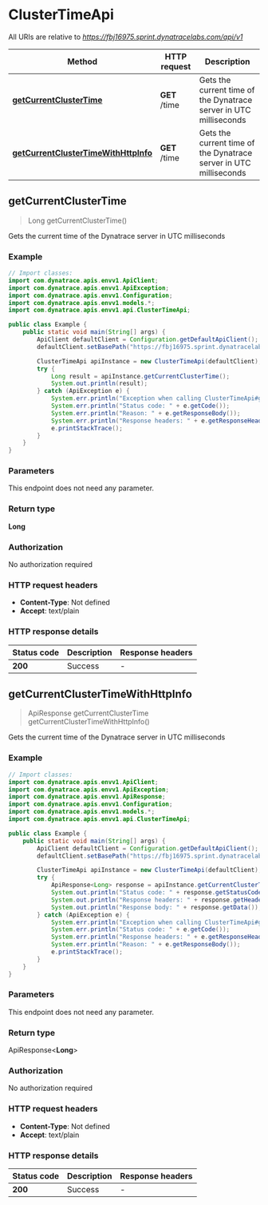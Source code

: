 # ClusterTimeApi

All URIs are relative to *https://fbj16975.sprint.dynatracelabs.com/api/v1*

| Method | HTTP request | Description |
|------------- | ------------- | -------------|
| [**getCurrentClusterTime**](ClusterTimeApi.md#getCurrentClusterTime) | **GET** /time | Gets the current time of the Dynatrace server in UTC milliseconds |
| [**getCurrentClusterTimeWithHttpInfo**](ClusterTimeApi.md#getCurrentClusterTimeWithHttpInfo) | **GET** /time | Gets the current time of the Dynatrace server in UTC milliseconds |



## getCurrentClusterTime

> Long getCurrentClusterTime()

Gets the current time of the Dynatrace server in UTC milliseconds

### Example

```java
// Import classes:
import com.dynatrace.apis.envv1.ApiClient;
import com.dynatrace.apis.envv1.ApiException;
import com.dynatrace.apis.envv1.Configuration;
import com.dynatrace.apis.envv1.models.*;
import com.dynatrace.apis.envv1.api.ClusterTimeApi;

public class Example {
    public static void main(String[] args) {
        ApiClient defaultClient = Configuration.getDefaultApiClient();
        defaultClient.setBasePath("https://fbj16975.sprint.dynatracelabs.com/api/v1");

        ClusterTimeApi apiInstance = new ClusterTimeApi(defaultClient);
        try {
            Long result = apiInstance.getCurrentClusterTime();
            System.out.println(result);
        } catch (ApiException e) {
            System.err.println("Exception when calling ClusterTimeApi#getCurrentClusterTime");
            System.err.println("Status code: " + e.getCode());
            System.err.println("Reason: " + e.getResponseBody());
            System.err.println("Response headers: " + e.getResponseHeaders());
            e.printStackTrace();
        }
    }
}
```

### Parameters

This endpoint does not need any parameter.

### Return type

**Long**


### Authorization

No authorization required

### HTTP request headers

- **Content-Type**: Not defined
- **Accept**: text/plain

### HTTP response details
| Status code | Description | Response headers |
|-------------|-------------|------------------|
| **200** | Success |  -  |

## getCurrentClusterTimeWithHttpInfo

> ApiResponse<Long> getCurrentClusterTime getCurrentClusterTimeWithHttpInfo()

Gets the current time of the Dynatrace server in UTC milliseconds

### Example

```java
// Import classes:
import com.dynatrace.apis.envv1.ApiClient;
import com.dynatrace.apis.envv1.ApiException;
import com.dynatrace.apis.envv1.ApiResponse;
import com.dynatrace.apis.envv1.Configuration;
import com.dynatrace.apis.envv1.models.*;
import com.dynatrace.apis.envv1.api.ClusterTimeApi;

public class Example {
    public static void main(String[] args) {
        ApiClient defaultClient = Configuration.getDefaultApiClient();
        defaultClient.setBasePath("https://fbj16975.sprint.dynatracelabs.com/api/v1");

        ClusterTimeApi apiInstance = new ClusterTimeApi(defaultClient);
        try {
            ApiResponse<Long> response = apiInstance.getCurrentClusterTimeWithHttpInfo();
            System.out.println("Status code: " + response.getStatusCode());
            System.out.println("Response headers: " + response.getHeaders());
            System.out.println("Response body: " + response.getData());
        } catch (ApiException e) {
            System.err.println("Exception when calling ClusterTimeApi#getCurrentClusterTime");
            System.err.println("Status code: " + e.getCode());
            System.err.println("Response headers: " + e.getResponseHeaders());
            System.err.println("Reason: " + e.getResponseBody());
            e.printStackTrace();
        }
    }
}
```

### Parameters

This endpoint does not need any parameter.

### Return type

ApiResponse<**Long**>


### Authorization

No authorization required

### HTTP request headers

- **Content-Type**: Not defined
- **Accept**: text/plain

### HTTP response details
| Status code | Description | Response headers |
|-------------|-------------|------------------|
| **200** | Success |  -  |

